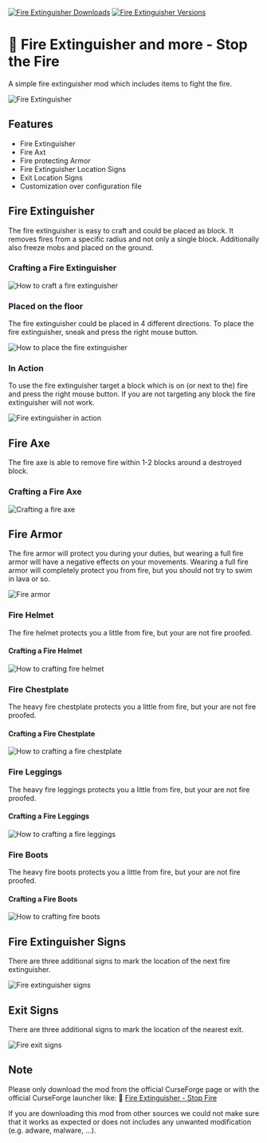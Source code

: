 [![Fire Extinguisher Downloads](http://cf.way2muchnoise.eu/full_567225_downloads.svg)](https://www.curseforge.com/minecraft/mc-mods/fire-extinguisher)
[![Fire Extinguisher Versions](http://cf.way2muchnoise.eu/versions/Minecraft_567225_all.svg)](https://www.curseforge.com/minecraft/mc-mods/fire-extinguisher)

# 🧯 Fire Extinguisher and more - Stop the Fire

A simple fire extinguisher mod which includes items to fight the fire.

![Fire Extinguisher][logo]

## Features

- Fire Extinguisher
- Fire Axt
- Fire protecting Armor
- Fire Extinguisher Location Signs
- Exit Location Signs
- Customization over configuration file

## Fire Extinguisher

The fire extinguisher is easy to craft and could be placed as block.
It removes fires from a specific radius and not only a single block.
Additionally also freeze mobs and placed on the ground.

### Crafting a Fire Extinguisher

![How to craft a fire extinguisher][crafting]

### Placed on the floor

The fire extinguisher could be placed in 4 different directions.
To place the fire extinguisher, sneak and press the right mouse button.

![How to place the fire extinguisher][placed_on_floor]

### In Action

To use the fire extinguisher target a block which is on (or next to the) fire and press the right
mouse button.
If you are not targeting any block the fire extinguisher will not work.

![Fire extinguisher in action][in_action]

## Fire Axe

The fire axe is able to remove fire within 1-2 blocks around a destroyed block.

### Crafting a Fire Axe

![Crafting a fire axe][crafting_axe]

## Fire Armor

The fire armor will protect you during your duties, but wearing a full fire armor will have a
negative effects on your movements.
Wearing a full fire armor will completely protect you from fire, but you should not try to swim in
lava or so.

![Fire armor][fire_armor]

### Fire Helmet

The fire helmet protects you a little from fire, but your are not fire proofed.

#### Crafting a Fire Helmet

![How to crafting fire helmet][crafting_helmet]

### Fire Chestplate

The heavy fire chestplate protects you a little from fire, but your are not fire proofed.

#### Crafting a Fire Chestplate

![How to crafting a fire chestplate][crafting_chestplate]

### Fire Leggings

The heavy fire leggings protects you a little from fire, but your are not fire proofed.

#### Crafting a Fire Leggings

![How to crafting a fire leggings][crafting_leggings]

### Fire Boots

The heavy fire boots protects you a little from fire, but your are not fire proofed.

#### Crafting a Fire Boots

![How to crafting fire boots][crafting_boots]

## Fire Extinguisher Signs

There are three additional signs to mark the location of the next fire extinguisher.

![Fire extinguisher signs][signs]

## Exit Signs

There are three additional signs to mark the location of the nearest exit.

![Fire exit signs][exit_signs]

## Note

Please only download the mod from the official CurseForge page or with the official CurseForge
launcher like:
🚀 [Fire Extinguisher - Stop Fire][mod_page]

If you are downloading this mod from other sources we could not make sure that it works as expected
or does not includes any unwanted modification (e.g. adware, malware, ...).

[mod_page]: https://www.curseforge.com/minecraft/mc-mods/fire-extinguisher

[crafting]: https://raw.githubusercontent.com/MarkusBordihn/BOs-Fire-Extinguisher/main/examples/crafting.png

[crafting_axe]: https://raw.githubusercontent.com/MarkusBordihn/BOs-Fire-Extinguisher/main/examples/crafting_axe.png

[crafting_boots]: https://raw.githubusercontent.com/MarkusBordihn/BOs-Fire-Extinguisher/main/examples/crafting_boots.png

[crafting_chestplate]: https://raw.githubusercontent.com/MarkusBordihn/BOs-Fire-Extinguisher/main/examples/crafting_chestplate.png

[crafting_helmet]: https://raw.githubusercontent.com/MarkusBordihn/BOs-Fire-Extinguisher/main/examples/crafting_helmet.png

[crafting_leggings]: https://raw.githubusercontent.com/MarkusBordihn/BOs-Fire-Extinguisher/main/examples/crafting_leggings.png

[exit_signs]: https://raw.githubusercontent.com/MarkusBordihn/BOs-Fire-Extinguisher/main/examples/exit_signs.png

[fire_armor]: https://raw.githubusercontent.com/MarkusBordihn/BOs-Fire-Extinguisher/main/examples/fire_armor.png

[in_action]: https://raw.githubusercontent.com/MarkusBordihn/BOs-Fire-Extinguisher/main/examples/in_action.png

[logo]: https://raw.githubusercontent.com/MarkusBordihn/BOs-Fire-Extinguisher/main/logo.png

[placed_on_floor]: https://raw.githubusercontent.com/MarkusBordihn/BOs-Fire-Extinguisher/main/examples/placed_on_floor.png

[signs]: https://raw.githubusercontent.com/MarkusBordihn/BOs-Fire-Extinguisher/main/examples/signs.png

